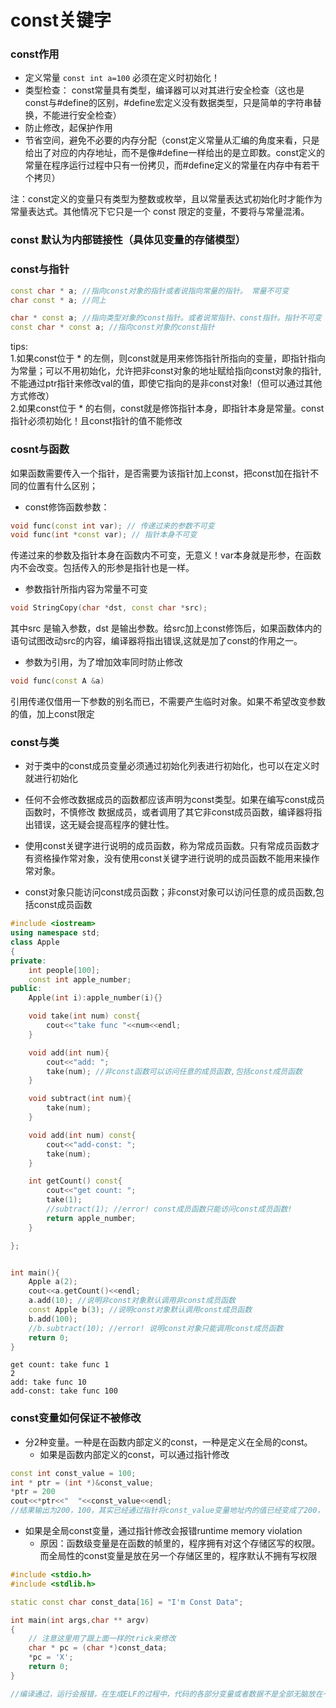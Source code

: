 # const关键字

### const作用

- 定义常量 `const int a=100` 必须在定义时初始化！
- 类型检查： const常量具有类型，编译器可以对其进行安全检查（这也是const与#define的区别，#define宏定义没有数据类型，只是简单的字符串替换，不能进行安全检查）
- 防止修改，起保护作用
- 节省空间，避免不必要的内存分配（const定义常量从汇编的角度来看，只是给出了对应的内存地址，而不是像#define一样给出的是立即数。const定义的常量在程序运行过程中只有一份拷贝，而#define定义的常量在内存中有若干个拷贝）

注：const定义的变量只有类型为整数或枚举，且以常量表达式初始化时才能作为常量表达式。其他情况下它只是一个 const 限定的变量，不要将与常量混淆。


### const 默认为内部链接性（具体见变量的存储模型）

### const与指针
```C++
const char * a; //指向const对象的指针或者说指向常量的指针。 常量不可变
char const * a; //同上

char * const a; //指向类型对象的const指针。或者说常指针、const指针。指针不可变
const char * const a; //指向const对象的const指针

```

tips:  
1.如果const位于 * 的左侧，则const就是用来修饰指针所指向的变量，即指针指向为常量；可以不用初始化，允许把非const对象的地址赋给指向const对象的指针,不能通过ptr指针来修改val的值，即使它指向的是非const对象!（但可以通过其他方式修改）  
2.如果const位于 * 的右侧，const就是修饰指针本身，即指针本身是常量。const指针必须初始化！且const指针的值不能修改

### cosnt与函数

如果函数需要传入一个指针，是否需要为该指针加上const，把const加在指针不同的位置有什么区别；
- const修饰函数参数：

```C++
void func(const int var); // 传递过来的参数不可变
void func(int *const var); // 指针本身不可变
```
传递过来的参数及指针本身在函数内不可变，无意义！var本身就是形参，在函数内不会改变。包括传入的形参是指针也是一样。

- 参数指针所指内容为常量不可变
```C++
void StringCopy(char *dst, const char *src);
```
其中src 是输入参数，dst 是输出参数。给src加上const修饰后，如果函数体内的语句试图改动src的内容，编译器将指出错误,这就是加了const的作用之一。

- 参数为引用，为了增加效率同时防止修改
```C++
void func(const A &a)
```
引用传递仅借用一下参数的别名而已，不需要产生临时对象。如果不希望改变参数的值，加上const限定

### const与类
- 对于类中的const成员变量必须通过初始化列表进行初始化，也可以在定义时就进行初始化
  
- 任何不会修改数据成员的函数都应该声明为const类型。如果在编写const成员函数时，不慎修改 数据成员，或者调用了其它非const成员函数，编译器将指出错误，这无疑会提高程序的健壮性。

- 使用const关键字进行说明的成员函数，称为常成员函数。只有常成员函数才有资格操作常对象，没有使用const关键字进行说明的成员函数不能用来操作常对象。

- const对象只能访问const成员函数；非const对象可以访问任意的成员函数,包括const成员函数

```C++
#include <iostream>
using namespace std;
class Apple
{
private:
    int people[100];
    const int apple_number;
public:
    Apple(int i):apple_number(i){}

    void take(int num) const{
        cout<<"take func "<<num<<endl;
    }

    void add(int num){
        cout<<"add: ";
        take(num); //非const函数可以访问任意的成员函数,包括const成员函数
    }

    void subtract(int num){
        take(num);
    }

    void add(int num) const{
        cout<<"add-const: ";
        take(num);
    }

    int getCount() const{
        cout<<"get count: ";
        take(1);
        //subtract(1); //error! const成员函数只能访问const成员函数!
        return apple_number;
    }

};


int main(){
    Apple a(2);
    cout<<a.getCount()<<endl;
    a.add(10); //说明非const对象默认调用非const成员函数
    const Apple b(3); //说明const对象默认调用const成员函数
    b.add(100);
    //b.subtract(10); //error! 说明const对象只能调用const成员函数
    return 0;
}
```
```
get count: take func 1
2
add: take func 10
add-const: take func 100
```

### const变量如何保证不被修改

- 分2种变量。一种是在函数内部定义的const，一种是定义在全局的const。
  - 如果是函数内部定义的const，可以通过指针修改
```C++
const int const_value = 100;
int * ptr = (int *)&const_value;
*ptr = 200
cout<<*ptr<<"  "<<const_value<<endl;
//结果输出为200，100，其实已经通过指针将const_value变量地址内的值已经变成了200，但是由于编译器的优化，将const类型的const_value放在编译器的符号表内，计算时编译器直接从表中取值，所以输出为100
```
  - 如果是全局const变量，通过指针修改会报错runtime memory violation
    - 原因：函数级变量是在函数的帧里的，程序拥有对这个存储区写的权限。而全局性的const变量是放在另一个存储区里的，程序默认不拥有写权限
```C++
#include <stdio.h>
#include <stdlib.h>

static const char const_data[16] = "I'm Const Data";

int main(int args,char ** argv)
{   
    // 注意这里用了跟上面一样的trick来修改
    char * pc = (char *)const_data;
    *pc = 'X';
    return 0;
}

//编译通过，运行会报错，在生成ELF的过程中，代码的各部分变量或者数据不是全部无脑放在一起的。他们会被放在不同的地方。可以上网搜一下怎么分析ELF文件。用readelf -S obj看一下ELF静态的目标分区。嗯，你会看见很多东西。简单说一下重点分区，其中.rodata 分区会存放全局常量（也就是我们这个例子中的const_data），.text分区存放源码编译的机器指令。你可以查到.rodata分区会和.text分区会加载到一个段中，并且可操作权限只有R + E，而没有W，所以你write的时候会报错----执行的时候发现你往一块没有写权限的内存写东西了。
```